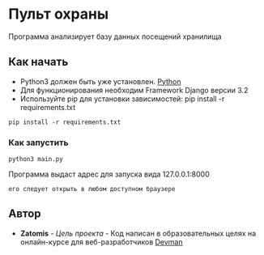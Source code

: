 # Пульт охраны

Программа анализирует базу данных посещений хранилища

## Как начать

* Python3 должен быть уже установлен. [Python](https://www.python.org/downloads)
* Для функционирования необходим Framework Django версии 3.2
* Используйте pip для установки зависимостей: pip install -r requirements.txt
```
pip install -r requirements.txt
```

### Как запустить
```
python3 main.py
```
Программа выдаст адрес для запуска вида
127.0.0.1:8000
```
его следует открыть в любом доступном браузере
```

## Автор

* **Zatomis** - *Цель проекта* - Код написан в образовательных целях на онлайн-курсе для веб-разработчиков [Devman](https://dvmn.org)
